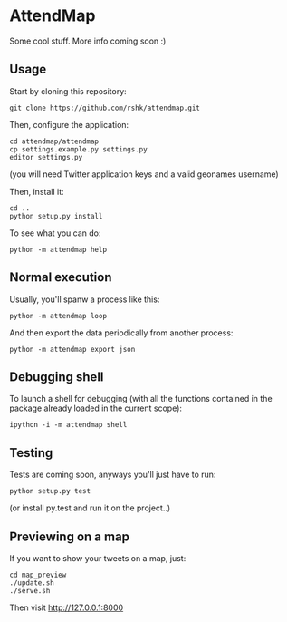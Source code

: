 # AttendMap

Some cool stuff. More info coming soon :)


## Usage

Start by cloning this repository:

    git clone https://github.com/rshk/attendmap.git

Then, configure the application:

    cd attendmap/attendmap
    cp settings.example.py settings.py
    editor settings.py

(you will need Twitter application keys and a valid geonames username)

Then, install it:

    cd ..
    python setup.py install

To see what you can do:

    python -m attendmap help


## Normal execution

Usually, you'll spanw a process like this:

    python -m attendmap loop

And then export the data periodically from another process:

    python -m attendmap export json


## Debugging shell

To launch a shell for debugging (with all the functions contained
in the package already loaded in the current scope):

    ipython -i -m attendmap shell


## Testing

Tests are coming soon, anyways you'll just have to run:

    python setup.py test

(or install py.test and run it on the project..)


## Previewing on a map

If you want to show your tweets on a map, just:

    cd map_preview
    ./update.sh
    ./serve.sh

Then visit http://127.0.0.1:8000
